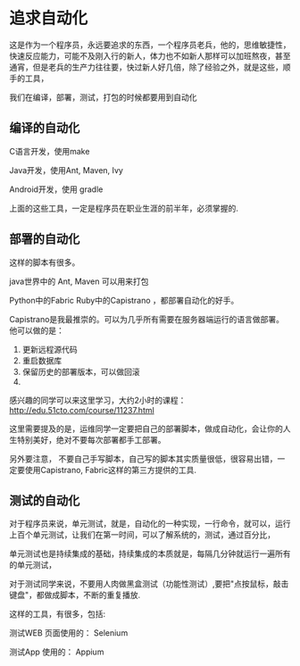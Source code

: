 # 追求自动化

这是作为一个程序员，永远要追求的东西，一个程序员老兵，他的，思维敏捷性，快速反应能力，可能不及刚入行的新人，体力也不如新人那样可以加班熬夜，甚至通宵，但是老兵的生产力往往要，快过新人好几倍，除了经验之外，就是这些，顺手的工具，

我们在编译，部署，测试，打包的时候都要用到自动化

## 编译的自动化

C语言开发，使用make

Java开发，使用Ant, Maven, Ivy

Android开发，使用 gradle

上面的这些工具，一定是程序员在职业生涯的前半年，必须掌握的.

## 部署的自动化

这样的脚本有很多。

java世界中的 Ant, Maven 可以用来打包

Python中的Fabric  Ruby中的Capistrano ，都部署自动化的好手。

Capistrano是我最推崇的。可以为几乎所有需要在服务器端运行的语言做部署。 他可以做的是：

1. 更新远程源代码
2. 重启数据库
3. 保留历史的部署版本，可以做回滚
4. 

感兴趣的同学可以来这里学习，大约2小时的课程：  http://edu.51cto.com/course/11237.html  

这里需要提及的是，运维同学一定要把自己的部署脚本，做成自动化，会让你的人生特别美好，绝对不要每次部署都手工部署。 

另外要注意， 不要自己手写脚本，自己写的脚本其实质量很低，很容易出错，一定要使用Capistrano, Fabric这样的第三方提供的工具. 

## 测试的自动化

对于程序员来说，单元测试，就是，自动化的一种实现，一行命令，就可以，运行上百个单元测试，让我们在第一时间，可以了解系统的，测试，通过百分比，

单元测试也是持续集成的基础，持续集成的本质就是，每隔几分钟就运行一遍所有的单元测试，

对于测试同学来说，不要用人肉做黑盒测试（功能性测试）,要把"点按鼠标，敲击键盘"，都做成脚本，不断的重复播放. 

这样的工具，有很多，包括: 

测试WEB 页面使用的： Selenium

测试App 使用的： Appium 